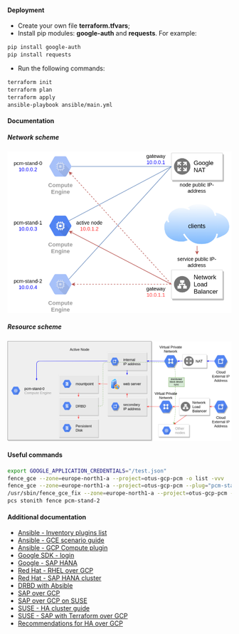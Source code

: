#### Deployment
- Create your own file **terraform.tfvars**;
- Install pip modules: **google-auth** and **requests**. For example:
```bash
pip install google-auth
pip install requests
```
- Run the following commands:
```bash
terraform init
terraform plan
terraform apply
ansible-playbook ansible/main.yml
```
#### Documentation
##### Network scheme
![](docs/gcp.png)
##### Resource scheme
![](docs/pcm.png)

#### Useful commands
```bash
export GOOGLE_APPLICATION_CREDENTIALS="/test.json"
fence_gce --zone=europe-north1-a --project=otus-gcp-pcm -o list -vvv
fence_gce --zone=europe-north1-a --project=otus-gcp-pcm --plug="pcm-stand-2"
/usr/sbin/fence_gce_fix --zone=europe-north1-a --project=otus-gcp-pcm -o list -vvv
pcs stonith fence pcm-stand-2
```

#### Additional documentation
- [Ansible - Inventory plugins list](https://docs.ansible.com/ansible/latest/plugins/inventory.html#plugin-list)
- [Ansible - GCE scenario guide](https://docs.ansible.com/ansible/latest/scenario_guides/guide_gce.html)
- [Ansible - GCP Compute plugin](https://docs.ansible.com/ansible/latest/plugins/inventory/gcp_compute.html)
- [Google SDK - login](https://cloud.google.com/sdk/gcloud/reference/auth/application-default/login)
- [Google - SAP HANA](https://cloud.google.com/solutions/sap/docs/sap-hana-ha-config-rhel)
- [Red Hat - RHEL over GCP](https://access.redhat.com/documentation/en-us/red_hat_enterprise_linux/8/html/deploying_red_hat_enterprise_linux_8_on_public_cloud_platforms/configuring-rhel-ha-on-gcp_deploying-a-virtual-machine-on-aws)
- [Red Hat - SAP HANA cluster](https://access.redhat.com/articles/3004101)
- [DRBD with Absible](https://github.com/mrlesmithjr/ansible-drbd)
- [SAP over GCP](https://medium.com/@stotapally/high-availability-for-sap-applications-on-google-cloud-platform-64d66db5989e)
- [SAP over GCP on SUSE](https://medium.com/@stotapally/high-availability-for-sap-hana-scale-up-on-suse-on-gcp-4f37173be04b)
- [SUSE - HA cluster guide](https://documentation.suse.com/sles-sap/15-SP1/html/SLES4SAP-guide/cha-s4s-cluster.html)
- [SUSE - SAP with Terraform over GCP](https://github.com/SUSE/ha-sap-terraform-deployments/tree/master/gcp)
- [Recommendations for HA over GCP](https://medium.com/google-cloud/recommendations-for-high-availability-failover-on-google-compute-engine-f4ff409fcf10)
